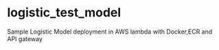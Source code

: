 # logistic_test_model
Sample Logistic Model deployment in AWS lambda with Docker,ECR and API gateway
